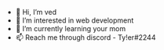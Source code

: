 - 👋 Hi, I’m ved
- 👀 I’m interested in web development
- 🌱 I’m currently learning your mom
- 📫 Reach me through discord - Ty!er#2244

<!---
alphaprophecies/alphaprophecies is a ✨ special ✨ repository because its `README.md` (this file) appears on your GitHub profile.
You can click the Preview link to take a look at your changes.
--->
